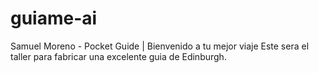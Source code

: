 # guiame-ai
Samuel Moreno - Pocket Guide | Bienvenido a tu mejor viaje
Este sera el taller para fabricar una excelente guia de Edinburgh.